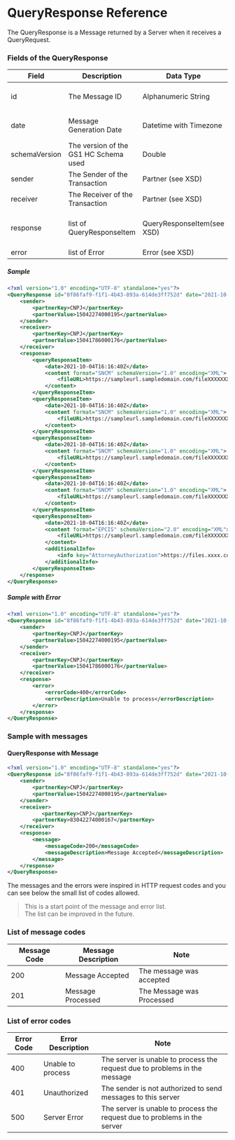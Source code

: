 # QueryResponse Reference

The QueryResponse is a Message returned by a Server when it receives a QueryRequest.


### Fields of the QueryResponse

|Field|Description|Data Type|Sample|Note|
|-----|-----------|---------|------|----|
|id|The Message ID|Alphanumeric String|8f86faf9-f1f1-4b43-893a-614de3ff752d| The ID has to be unique for the Trading Partner|
|date|Message Generation Date|Datetime with Timezone|2021-10-03T22:06:45Z| The date reference is always defined as GMT-0|
|schemaVersion|The version of the GS1 HC Schema used|Double|1.0||
|sender|The Sender of the Transaction|Partner (see XSD)|```<sender><partnerKey>CNPJ</partnerKey><partnerValue>15041786000176</partnerValue></sender>```||
|receiver|The Receiver of the Transaction|Partner (see XSD)|```<receiver><partnerKey>CNPJ</partnerKey><partnerValue>15041786000176</partnerValue></receiver>```||
|response|list of QueryResponseItem|QueryResponseItem(see XSD)|```<response><queryResponseItem><date>2021-10-04T16:16:40Z</date><content format="SNCM" schemaVersion="1.0" encoding="XML">  <fileURL>https://sampleurl.sampledomain.com/fileXXXXXXXX-0.xml</fileURL></content></queryResponseItem></response>```|List of QueryResponseItem |
|error|list of Error|Error (see XSD)||List of Error |
##### Sample

```xml
<?xml version="1.0" encoding="UTF-8" standalone="yes"?>
<QueryResponse id="8f86faf9-f1f1-4b43-893a-614de3ff752d" date="2021-10-04T16:16:40Z" schemaVersion="1.0" xmlns="http://hc.gs1br.org.br/">
    <sender>
        <partnerKey>CNPJ</partnerKey>
        <partnerValue>15042274000195</partnerValue>
    </sender>
    <receiver>
        <partnerKey>CNPJ</partnerKey>
        <partnerValue>15041786000176</partnerValue>
    </receiver>
    <response>
        <queryResponseItem>
            <date>2021-10-04T16:16:40Z</date>
            <content format="SNCM" schemaVersion="1.0" encoding="XML">
                <fileURL>https://sampleurl.sampledomain.com/fileXXXXXXXX-0.xml</fileURL>
            </content>
        </queryResponseItem>
        <queryResponseItem>
            <date>2021-10-04T16:16:40Z</date>
            <content format="SNCM" schemaVersion="1.0" encoding="XML">
                <fileURL>https://sampleurl.sampledomain.com/fileXXXXXXXX-1.xml</fileURL>
            </content>
        </queryResponseItem>
        <queryResponseItem>
            <date>2021-10-04T16:16:40Z</date>
            <content format="SNCM" schemaVersion="1.0" encoding="XML">
                <fileURL>https://sampleurl.sampledomain.com/fileXXXXXXXX-2.xml</fileURL>
            </content>
        </queryResponseItem>
        <queryResponseItem>
            <date>2021-10-04T16:16:40Z</date>
            <content format="SNCM" schemaVersion="1.0" encoding="XML">
                <fileURL>https://sampleurl.sampledomain.com/fileXXXXXXXX-3.xml</fileURL>
            </content>
        </queryResponseItem>
        <queryResponseItem>
            <date>2021-10-04T16:16:40Z</date>
            <content format="EPCIS" schemaVersion="2.0" encoding="XML">
                <fileURL>https://sampleurl.sampledomain.com/fileXXXXXXXX-4.xml</fileURL>
            </content>
            <additionalInfo>
                <info key="AttorneyAuthorization">https://files.xxxx.com/0000000111212.xml</info>
            </additionalInfo>
        </queryResponseItem>       
    </response>
</QueryResponse>
```
##### Sample with Error

```xml
<?xml version="1.0" encoding="UTF-8" standalone="yes"?>
<QueryResponse id="8f86faf9-f1f1-4b43-893a-614de3ff752d" date="2021-10-04T16:16:40Z" schemaVersion="1.0" xmlns="http://hc.gs1br.org.br/">
    <sender>
        <partnerKey>CNPJ</partnerKey>
        <partnerValue>15042274000195</partnerValue>
    </sender>
    <receiver>
        <partnerKey>CNPJ</partnerKey>
        <partnerValue>15041786000176</partnerValue>
    </receiver>  
	<response>	
		<error>
			<errorCode>400</errorCode>
			<errorDescription>Unable to process</errorDescription>
		</error>
    </response>
</QueryResponse>
```
### Sample with messages

#### QueryResponse with Message

```xml
<?xml version="1.0" encoding="UTF-8" standalone="yes"?>
<QueryResponse id="8f86faf9-f1f1-4b43-893a-614de3ff752d" date="2021-10-06T12:52:01Z" schemaVersion="1.0" xmlns="http://hc.gs1br.org.br/">
    <sender>
        <partnerKey>CNPJ</partnerKey>
        <partnerValue>15042274000195</partnerValue>
    </sender>
    <receiver>
    	   <partnerKey>CNPJ</partnerKey>
        <partnerKey>83042274000167</partnerKey>
    </receiver>
    <response>
        <message>
            <messageCode>200</messageCode>
            <messageDescription>Message Accepted</messageDescription>
        </message>
    </response>
</QueryResponse>
```

The messages and the errors were inspired in HTTP request codes and you can see below the small list of codes allowed.

> This is a start point of the message and error list.<br>
> The list can be improved in the future.

### List of message codes

|Message Code|Message Description|Note|
|----------|-----------------|------|
|200|Message Accepted|The message was accepted|
|201|Message Processed|The Message was Processed|


### List of error codes

|Error Code|Error Description|Note|
|----------|-----------------|------|
|400|Unable to process|The server is unable to process the request due to problems in the message|
|401|Unauthorized|The sender is not authorized to send messages to this server|
|500|Server Error|The server is unable to process the request due to problems in the server| 

